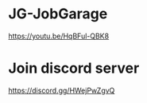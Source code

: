 # JG-JobGarage


https://youtu.be/HqBFul-QBK8

# Join discord server
 https://discord.gg/HWejPwZgvQ
